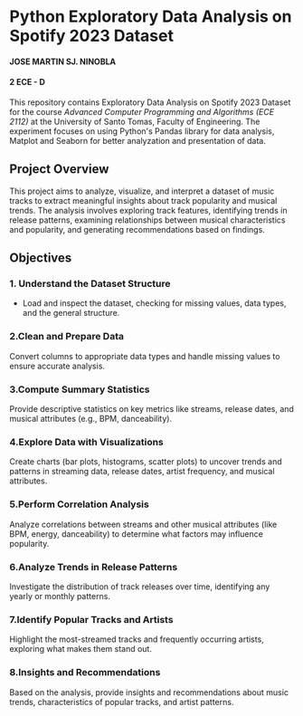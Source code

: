 
# Python Exploratory Data Analysis on Spotify 2023 Dataset
#### JOSE MARTIN SJ. NINOBLA
#### 2 ECE - D

This repository contains Exploratory Data Analysis on Spotify 2023 Dataset for the course *Advanced Computer Programming and Algorithms (ECE 2112)* at the University of Santo Tomas, Faculty of Engineering. The experiment focuses on using Python's Pandas library for data analysis, Matplot and Seaborn for better analyzation and presentation of data.

## Project Overview
This project aims to analyze, visualize, and interpret a dataset of music tracks to extract meaningful insights about track popularity and musical trends. The analysis involves exploring track features, identifying trends in release patterns, examining relationships between musical characteristics and popularity, and generating recommendations based on findings.

## Objectives
### 1. Understand the Dataset Structure
- Load and inspect the dataset, checking for missing values, data types, and the general structure.
  
### 2.Clean and Prepare Data
Convert columns to appropriate data types and handle missing values to ensure accurate analysis.

### 3.Compute Summary Statistics
Provide descriptive statistics on key metrics like streams, release dates, and musical attributes (e.g., BPM, danceability).

### 4.Explore Data with Visualizations
Create charts (bar plots, histograms, scatter plots) to uncover trends and patterns in streaming data, release dates, artist frequency, and musical attributes.

### 5.Perform Correlation Analysis
Analyze correlations between streams and other musical attributes (like BPM, energy, danceability) to determine what factors may influence popularity.

### 6.Analyze Trends in Release Patterns
Investigate the distribution of track releases over time, identifying any yearly or monthly patterns.

### 7.Identify Popular Tracks and Artists
Highlight the most-streamed tracks and frequently occurring artists, exploring what makes them stand out.

### 8.Insights and Recommendations
Based on the analysis, provide insights and recommendations about music trends, characteristics of popular tracks, and artist patterns.
